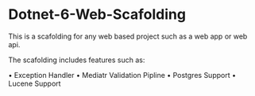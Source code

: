 # Dotnet-6-Web-Scafolding
This is a scafolding for any web based project such as a web app or web api.

The scafolding includes features such as:

• Exception Handler
• Mediatr Validation Pipline
• Postgres Support
• Lucene Support
